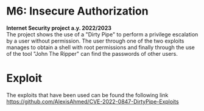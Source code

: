 # M6: Insecure Authorization
**Internet Security project a.y. 2022/2023** <br/>
The project shows the use of a "Dirty Pipe" to perform a privilege escalation by a user without permission. The user through one of the two exploits manages to obtain a shell with root permissions and finally through the use of the tool "John The Ripper" can find the passwords of other users.
# Exploit
The exploits that have been used can be found the following link <br/> https://github.com/AlexisAhmed/CVE-2022-0847-DirtyPipe-Exploits

